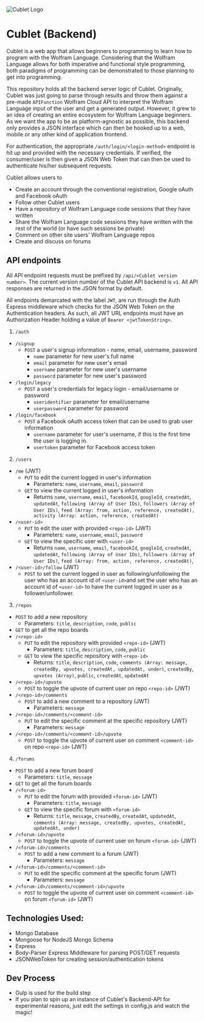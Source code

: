 ![Cublet Logo](https://avatars2.githubusercontent.com/u/13155509?v=3&s=100)

# Cublet (Backend)
Cublet is a web app that allows beginners to programming to learn how to program with the Wolfram Language. Considering that the Wolfram Language allows for both imperative and functional style programming, both paradigms of programming can be demonstrated to those planning to get into programming.

This repository holds all the backend server logic of Cublet. Originally, Cublet was just going to parse through results and throw them against a pre-made `APIFunction` Wolfram Cloud API to interpret the Wolfram Language input of the user and get a generated output. However, it grew to an idea of creating an entire ecosystem for Wolfram Language beginners. As we want the app to be as platform-agnostic as possible, this backend only provides a JSON interface which can then be hooked up to a web, mobile or any other kind of application frontend.

For authentication, the appropriate `/auth/login/<login-method>` endpoint is hit up and provided with the necessary credentials. If verified, the consumer/user is then given a JSON Web Token that can then be used to authenticate his/her subsequent requests.

Cublet allows users to

* Create an account through the conventional registration, Google oAuth and Facebook oAuth
* Follow other Cublet users
* Have a repository of Wolfram Language code sessions that they have written
* Share the Wolfram Language code sessions they have written with the rest of the world (or have such sessions be private)
* Comment on other site users' Wolfram Language repos
* Create and discuss on forums

## API endpoints
All API endpoint requests must be prefixed by `/api/<Cublet version number>`. The current version number of the Cublet API backend is `v1`. All API responses are returned in the JSON format by default. 

All endpoints demarcated with the label `JWT`, are run through the Auth Express middleware which checks for the JSON Web Token on the Authentication headers. As such, all JWT URL endpoints must have an Authorization Header holding a value of `Bearer <jwtTokenString>`.

1. `/auth`
  * `/signup`
      * `POST` a user's signup information - name, email, username, password
	      * `name` parameter for new user's full name
	      * `email` parameter for new user's email
	      * `username` parameter for new user's username
	      * `password` parameter for new user's password
  * `/login/legacy`
      * `POST` a user's credentials for legacy login - email/username or password
	      * `useridentifier` parameter for email/username
	      * `userpassword` parameter for password
  * `/login/facebook`
      * `POST` a Facebook oAuth access token that can be used to grab user information
	      * `username` parameter for user's username, if this is the first time the user is logging in.
	      * `usertoken` parameter for Facebook access token
	  
2. `/users`
  * `/me` (JWT)
      * `PUT` to edit the current logged in user's information
	      * Parameters: `name`, `username`, `email`, `password`
	  * `GET` to view the current logged in user's information
	      * Returns `name`, `username`, `email`, `facebookId`, `googleId`, `createdAt`, `updatedAt`, `following (Array of User IDs)`, `followers (Array of User IDs)`, `feed (Array: from, action, reference, createdAt), activity (Array: action, reference, createdAt)`
  * `/<user-id>`
      * `PUT` to edit the user with provided `<repo-id>` (JWT)
	      * Parameters: `name`, `username`, `email`, `password`
      * `GET` to view the specific user with `<user-id>`
	      * Returns `name`, `username`, `email`, `facebookId`, `googleId`, `createdAt`, `updatedAt`, `following (Array of User IDs)`, `followers (Array of User IDs)`, `feed (Array: from, action, reference, createdAt)`, 
  * `/<user-id>/follow` (JWT)
      * `POST` to set the current logged in user as following/unfollowing the user who has an account id of `<user-id>`and set the user who has an account id of `<user-id>` to have the current logged in user as a follower/unfollower.
		
3. `/repos`
  * `POST` to add a new repository
      * Parameters: `title`, `description`, `code`, `public`
  * `GET` to get all the repo boards
  * `/<repo-id>`
      * `PUT` to edit the repository with provided `<repo-id>` (JWT)
	      * Parameters: `title`, `description`, `code`, `public`
      * `GET` to view the specific repository with `<repo-id>`
	      * Returns: `title`, `description`, `code`, `comments (Array: message, createdBy, upvotes, createdAt, updatedAt, under)`, `createdBy`, `upvotes (Array)`, `public`, `createdAt`, `updatedAt`
  * `/<repo-id>/upvote`
      * `POST` to toggle the upvote of current user on repo `<repo-id>` (JWT)
  * `/<repo-id>/comments`
      * `POST` to add a new comment to a repository (JWT)
	      * Parameters: `message`
  * `/<repo-id>/comments/<comment-id>`
	  * `PUT` to edit the specific comment at the specific repository (JWT)
	      * Parameters: `message`
  * `/<repo-id>/comments/<comment-id>/upvote`
      * `POST` to toggle the upvote of current user on comment `<comment-id>` on repo `<repo-id>` (JWT)
	  
4. `/forums`
  * `POST` to add a new forum board
      * Parameters: `title`, `message`
  * `GET` to get all the forum boards
  * `/<forum-id>`
      * `PUT` to edit the forum with provided `<forum-id>` (JWT)
	      * Parameters: `title`, `message`
	  * `GET` to view the specific forum with `<forum-id>`
	      * Returns: `title`, `message`, `createdBy`, `createdAt`, `updatedAt`, `comments (Array: message, createdBy, upvotes, createdAt, updatedAt, under)`
  * `/<forum-id>/upvote`
      * `POST` to toggle the upvote of current user on forum `<forum-id>` (JWT)
  * `/<forum-id>/comments`
      * `POST` to add a new comment to a forum (JWT)
	      * Parameters: `message`
  * `/<forum-id>/comments/<comment-id>`
	  * `PUT` to edit the specific comment at the specific forum (JWT)
	      * Parameters: `message`
  * `/<forum-id>/comments/<comment-id>/upvote`
      * `POST` to toggle the upvote of current user on comment `<comment-id>` on forum `<forum-id>` (JWT)
	  
## Technologies Used:
* Mongo Database
* Mongoose for NodeJS Mongo Schema
* Express
* Body-Parser Express Middleware for parsing POST/GET requests
* JSONWebToken for creating session/authentication tokens

## Dev Process
* Gulp is used for the build step
* If you plan to spin up an instance of Cublet's Backend-API for experimental reasons, just edit the settings in config.js and watch the magic!